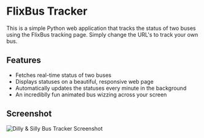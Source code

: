 # FlixBus Tracker

This is a simple Python web application that tracks the status of two buses using the FlixBus tracking page. Simply change the URL's to track your own bus.

## Features

- Fetches real-time status of two buses
- Displays statuses on a beautiful, responsive web page
- Automatically updates the statuses every minute in the background
- An incrediblly fun animated bus wizzing across your screen

## Screenshot
![Dilly & Silly Bus Tracker Screenshot](https://github.com/TJKNL/FlixbusTracker/blob/main/Preview.gif?raw=true)
